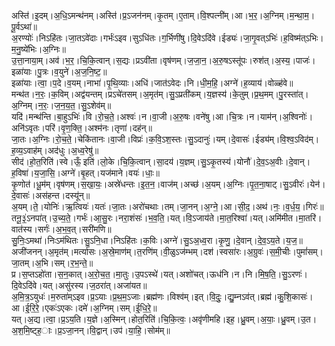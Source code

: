 

  
अस्ति॑।इ॒दम्।अ॒धि॒ऽमन्थ॑नम्।अस्ति॑।प्र॒ऽजन॑नम्।कृ॒तम्।ए॒ताम्।वि॒श्पत्नी॑म्।आ।भ॒र॒।अ॒ग्निम्।म॒न्था॒म॒।पू॒र्वऽथा॑॥  
अ॒रण्योः॑।निऽहि॑तः।जा॒तऽवे॑दाः।गर्भः॑ऽइव।सुऽधि॑तः।ग॒र्भिणी॑षु।दि॒वेऽदि॑वे।ईड्यः॑।जा॒गृ॒वत्ऽभिः॑।ह॒विष्म॑त्ऽभिः।म॒नु॒ष्ये॑भिः।अ॒ग्निः॥  
उ॒त्ता॒नाया॒म्।अव॑।भ॒र॒।चि॒कि॒त्वान्।स॒द्यः।प्रऽवी॑ता।वृष॑णम्।ज॒जा॒न॒।अ॒रु॒षऽस्तू॑पः।रुश॑त्।अ॒स्य॒।पाजः॑।इळा॑याः।पु॒त्रः।व॒युने॑।अ॒ज॒नि॒ष्ट॒॥  
इळा॑याः।त्वा॒।प॒दे।व॒यम्।नाभा॑।पृ॒थि॒व्याः।अधि॑।जात॑ऽवेदः।नि।धी॒म॒हि॒।अग्ने॑।ह॒व्याय॑।वोळ्ह॑वे॥  
मन्थ॑त।न॒रः॒।क॒विम्।अद्व॑यन्तम्।प्रऽचे॑तसम्।अ॒मृत॑म्।सु॒ऽप्रती॑कम्।य॒ज्ञस्य॑।के॒तुम्।प्र॒थ॒मम्।पु॒रस्ता॑त्।अ॒ग्निम्।न॒रः॒।ज॒न॒य॒त॒।सु॒ऽशेव॑म्॥  
यदि॑।मन्थ॑न्ति।बा॒हुऽभिः॑।वि।रो॒च॒ते॒।अश्वः॑।न।वा॒जी।अ॒रु॒षः।वने॑षु।आ।चि॒त्रः।न।याम॑न्।अ॒श्विनोः॑।अनि॑ऽवृतः।परि॑।वृ॒ण॒क्ति॒।अश्म॑नः।तृणा॑।दह॑न्॥  
जा॒तः।अ॒ग्निः।रो॒च॒ते॒।चेकि॑तानः।वा॒जी।विप्रः॑।क॒वि॒ऽश॒स्तः।सु॒ऽदानुः॑।यम्।दे॒वासः॑।ईड्य॑म्।वि॒श्व॒ऽविद॑म्।ह॒व्य॒ऽवाह॑म्।अद॑धुः।अ॒ध्व॒रेषु॑॥  
सीद॑।हो॒त॒रिति॑।स्वे।ऊँ॒ इति॑।लो॒के।चि॒कि॒त्वान्।सा॒दय॑।य॒ज्ञम्।सु॒ऽकृ॒तस्य॑।योनौ॑।दे॒व॒ऽअ॒वीः।दे॒वान्।ह॒विषा॑।य॒जा॒सि॒।अग्ने॑।बृ॒हत्।यज॑माने।वयः॑।धाः॒॥  
कृ॒णोत॑।धू॒म॑म्।वृष॑णम्।स॒खा॒यः॒।अस्रे॑धन्तः।इ॒त॒न॒।वाज॑म्।अच्छ॑।अ॒यम्।अ॒ग्निः।पृ॒त॒ना॒षाट्।सु॒ऽवीरः॑।येन॑।दे॒वासः॑।अस॑हन्त।दस्यू॑न्॥  
अ॒यम्।ते॒।योनिः॑।ऋ॒त्वियः॑।यतः॑।जा॒तः।अरो॑चथाः।तम्।जा॒नन्।अ॒ग्ने॒।आ।सी॒द॒।अथ॑।नः॒।व॒र्ध॒य॒।गिरः॑॥  
तनू॒३॒॑ऽनपा॑त्।उ॒च्य॒ते॒।गर्भः॑।आ॒सु॒रः।नरा॒शंसः॑।भ॒व॒ति॒।यत्।वि॒ऽजाय॑ते।मा॒त॒रिश्वा॑।यत्।अमि॑मीत।मा॒तरि॑।वात॑स्य।सर्गः॑।अ॒भ॒व॒त्।सरी॑मणि॥  
सु॒निः॒ऽमथा॑।निःऽम॑थितः।सु॒ऽनि॒धा।निऽहि॑तः।क॒विः।अग्ने॑।सु॒ऽअ॒ध्व॒रा।कृ॒णु॒।दे॒वान्।दे॒व॒ऽय॒ते।य॒ज॒॥  
अजी॑जनन्।अ॒मृत॑म्।मर्त्या॑सः।अ॒स्रे॒माण॑म्।त॒रणि॑म्।वी॒ळुऽज॑म्भम्।दश॑।स्वसा॑रः।अ॒ग्रुवः॑।स॒मी॒चीः।पुमां॑सम्।जा॒तम्।अ॒भि।सम्।र॒भ॒न्ते॒॥  
प्र।स॒प्तऽहो॑ता।स॒न॒कात्।अ॒रो॒च॒त॒।मा॒तुः।उ॒पऽस्थे॑।यत्।अशो॑चत्।ऊध॑नि।न।नि।मि॒ष॒ति॒।सु॒ऽरणः॑।दि॒वेऽदि॑वे।यत्।असु॑रस्य।ज॒ठरा॑त्।अजा॑यत॥  
अ॒मि॒त्र॒ऽयुधः॑।म॒रुता॑म्ऽइव।प्र॒ऽयाः।प्र॒थ॒म॒ऽजाः।ब्रह्म॑णः।विश्व॑म्।इत्।वि॒दुः॒।द्यु॒म्नऽव॑त्।ब्रह्म॑।कु॒शि॒कासः॑।आ।ई॒रि॒रे॒।एकः॑ऽएकः।दमे॑।अ॒ग्निम्।सम्।ई॒धि॒रे॒॥  
यत्।अ॒द्य।त्वा॒।प्र॒ऽय॒ति।य॒ज्ञे।अ॒स्मिन्।होत॒रिति॑।चि॒कि॒त्वः॒।अवृ॑णीमहि।इह॒।ध्रु॒वम्।अ॒याः॒।ध्रु॒वम्।उ॒त।अ॒श॒मि॒ष्ट्ह॒ाः।प्र॒ऽजा॒नन्।वि॒द्वान्।उप॑।या॒हि॒।सोम॑म्॥  
